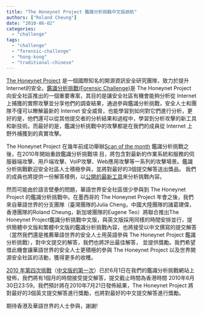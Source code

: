 ```yaml
---
title: "The Honeynet Project 鑑識分析挑戰中文版啟航"
authors: ["Roland Cheung"]
date: "2010-06-02"
categories: 
  - "challenge"
tags: 
  - "challenge"
  - "forensic-challenge"
  - "hong-kong"
  - "traditional-chinese"
---
```


[The Honeynet Project](https://honeynet.org/) 是一個國際知名的開源資訊安全研究團隊，致力於提升Internet的安全。[鑑識分析挑戰(Forensic Challenge)](https://honeynet.org/challenges)是 The Honeynet Project 向安全社區推出的一個重要專案，其目的是讓安全社區有機會能夠分析從 Internet 上捕獲的實際攻擊並分享他們的調查結果，通過參與鑑識分析挑戰，安全人士和團隊不僅可以瞭解最新的 Internet 安全威脅，也能學習到如何對它們進行分析，更好的是，他們還可以從其他提交者的分析結果和過程中，學習到分析攻擊的新工具和新技術。而最好的是，鑑識分析挑戰中的攻擊都是在我們的成員從 Internet 上野外捕獲到的真實攻擊。  

The Honeynet Project 在幾年前成功舉辦[Scan of the month](http://old.honeynet.org/scans/index.html) 鑑識分析挑戰之後，在2010年開始重啟鑑識分析挑戰項 目，將包含對最新的作業系統和服務的伺服器端攻擊、用戶端攻擊、VoIP攻擊、Web應用攻擊等一系列的攻擊場景。鑑識分析挑戰歡迎安全社區人士積極參與，並將對最好的3個提交解答送出獎品。 我們的成員也將提供一份解答樣例，以[公開的最新工具](https://honeynet.org/project)來分析挑戰內容。  

然而可能由於語言壁壘的問題，華語世界安全社區很少參與到 The Honeynet Project 的鑑識分析挑戰中。在墨西哥的 The Honeynet Project 年會之後，我們來自華語世界的分支團隊（臺灣團隊的Julia Cheng，中國大陸團隊的諸葛建偉，香港團隊的Roland Cheung，新加坡團隊的Eugene Teo）將聯合推出The Honeynet Project鑑識分析挑戰中文版，與英文版採用同樣的時間安排並行，提供簡體中文版和繁體中文版的鑑識分析挑戰內容，也將接受以中文撰寫的提交解答（當然我們還是推薦華語世界的安全人士用英語參與 The Honeynet Project 鑑識分析挑戰），對中文提交的解答，我們也將評出最佳解答， 並提供獎勵。我們希望借此機會讓華語世界的安全人士更積極的參與 The Honeynet Project 以及世界開源安全社區的活動，獲得更多的收穫。  

[2010 年第四次挑戰](https://honeynet.org/challenges/2010_4_voip)（[中文版的第一次](https://honeynet.org/challenges/2010_4_voip_traditional_cn)）已於6月1日在我們的鑑識分析挑戰網站上發佈，我們將有1個月的時間接受提交解答，提交截止時間為香港時間 2010年6月30日23:59。我們預計將在2010年7月21日發佈結果，The Honeynet Project 將對最好的3個英文提交解答進行獎勵，也將對最好的中文提交解答進行獎勵。  

期待香港及華語世界的人士參與，謝謝!
